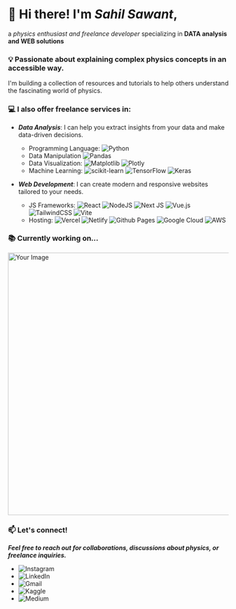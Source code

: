 # 👋 Hi there! I'm ***Sahil Sawant***, 
a _physics enthusiast and freelance developer_ 
specializing in **DATA analysis and WEB solutions**

### 💡 Passionate about explaining complex physics concepts in an accessible way.  
I'm building a collection of resources and tutorials to help others understand the fascinating world of physics.

### 💻 I also offer freelance services in:
*   **_Data Analysis_**:  I can help you extract insights from your data and make data-driven decisions.
    *   Programming Language: ![Python](https://img.shields.io/badge/python-3670A0?style=for-the-badge&logo=python&logoColor=ffdd54)
    *   Data Manipulation ![Pandas](https://img.shields.io/badge/pandas-%23150458.svg?style=for-the-badge&logo=pandas&logoColor=white)
    *   Data Visualization:  ![Matplotlib](https://img.shields.io/badge/Matplotlib-%23ffffff.svg?style=for-the-badge&logo=Matplotlib&logoColor=black) ![Plotly](https://img.shields.io/badge/Plotly-%233F4F75.svg?style=for-the-badge&logo=plotly&logoColor=white)
    *   Machine Learning: ![scikit-learn](https://img.shields.io/badge/scikit--learn-%23F7931E.svg?style=for-the-badge&logo=scikit-learn&logoColor=white) ![TensorFlow](https://img.shields.io/badge/TensorFlow-%23FF6F00.svg?style=for-the-badge&logo=TensorFlow&logoColor=white)  ![Keras](https://img.shields.io/badge/Keras-%23D00000.svg?style=for-the-badge&logo=Keras&logoColor=white)
        
*   **_Web Development_**: I can create modern and responsive websites tailored to your needs.
    *   JS Frameworks: ![React](https://img.shields.io/badge/react-%2320232a.svg?style=for-the-badge&logo=react&logoColor=%2361DAFB) ![NodeJS](https://img.shields.io/badge/node.js-6DA55F?style=for-the-badge&logo=node.js&logoColor=white) 
    ![Next JS](https://img.shields.io/badge/Next-black?style=for-the-badge&logo=next.js&logoColor=white) ![Vue.js](https://img.shields.io/badge/vuejs-%2335495e.svg?style=for-the-badge&logo=vuedotjs&logoColor=%234FC08D) 
    ![TailwindCSS](https://img.shields.io/badge/tailwindcss-%2338B2AC.svg?style=for-the-badge&logo=tailwind-css&logoColor=white) 	![Vite](https://img.shields.io/badge/vite-%23646CFF.svg?style=for-the-badge&logo=vite&logoColor=white)
    *   Hosting: ![Vercel](https://img.shields.io/badge/vercel-%23000000.svg?style=for-the-badge&logo=vercel&logoColor=white) ![Netlify](https://img.shields.io/badge/netlify-%23000000.svg?style=for-the-badge&logo=netlify&logoColor=#00C7B7) ![Github Pages](https://img.shields.io/badge/github%20pages-121013?style=for-the-badge&logo=github&logoColor=white) ![Google Cloud](https://img.shields.io/badge/GoogleCloud-%234285F4.svg?style=for-the-badge&logo=google-cloud&logoColor=white)	![AWS](https://img.shields.io/badge/AWS-%23FF9900.svg?style=for-the-badge&logo=amazon-aws&logoColor=white) 

### 📚 Currently working on...

<img src="https://github.com/user-attachments/assets/f7897816-2933-44f2-a638-cb7946ccf8cb" alt="Your Image" style="width: 600px;">

### 📫 Let's connect!  
_**Feel free to reach out for collaborations, discussions about physics, or freelance inquiries.**_
* ![Instagram](https://img.shields.io/badge/Instagram-%23E4405F.svg?style=for-the-badge&logo=Instagram&logoColor=white) 
* ![LinkedIn](https://img.shields.io/badge/linkedin-%230077B5.svg?style=for-the-badge&logo=linkedin&logoColor=white)
* ![Gmail](https://img.shields.io/badge/Gmail-D14836?style=for-the-badge&logo=gmail&logoColor=white)
* ![Kaggle](https://img.shields.io/badge/Kaggle-035a7d?style=for-the-badge&logo=kaggle&logoColor=white)
* ![Medium](https://img.shields.io/badge/Medium-12100E?style=for-the-badge&logo=medium&logoColor=white)
